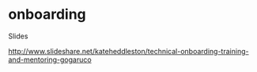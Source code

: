 onboarding
==========

Slides  

http://www.slideshare.net/kateheddleston/technical-onboarding-training-and-mentoring-gogaruco
